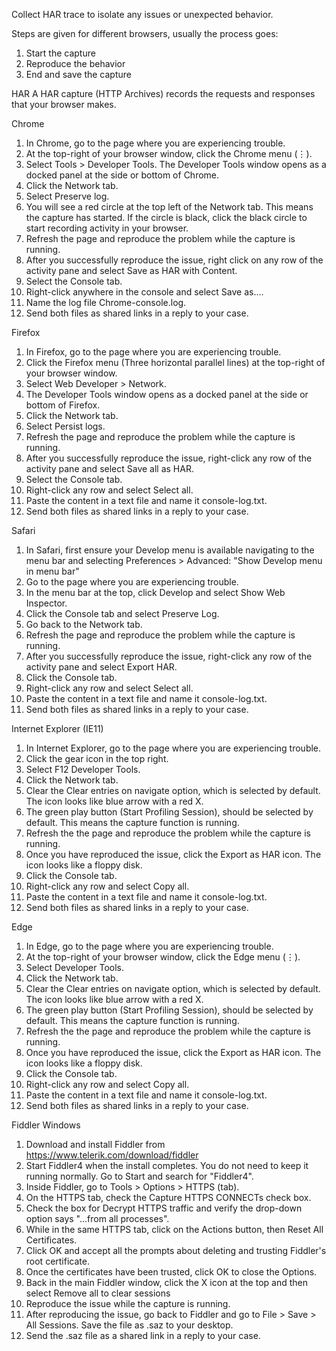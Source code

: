 Collect HAR trace to isolate any issues or unexpected behavior. 

Steps are given for different browsers, usually the process goes:
1.	Start the capture
2.	Reproduce the behavior
3.	End and save the capture

HAR
A HAR capture (HTTP Archives) records the requests and responses that your browser makes.

Chrome
1.	In Chrome, go to the page where you are experiencing trouble.
2.	At the top-right of your browser window, click the Chrome menu (⋮).
3.	Select Tools > Developer Tools. The Developer Tools window opens as a docked panel at the side or bottom of Chrome.
4.	Click the Network tab.
5.	Select Preserve log.
6.	You will see a red circle at the top left of the Network tab. This means the capture has started. If the circle is black, click the black circle to start recording activity in your browser.
7.	Refresh the page and reproduce the problem while the capture is running.
8.	After you successfully reproduce the issue, right click on any row of the activity pane and select Save as HAR with Content.
9.	Select the Console tab.
10.	Right-click anywhere in the console and select Save as....
11.	Name the log file Chrome-console.log.
12.	Send both files as shared links in a reply to your case.

Firefox

1.	In Firefox, go to the page where you are experiencing trouble.
2.	Click the Firefox menu (Three horizontal parallel lines) at the top-right of your browser window.
3.	Select Web Developer > Network.
4.	The Developer Tools window opens as a docked panel at the side or bottom of Firefox.
5.	Click the Network tab.
6.	Select Persist logs.
7.	Refresh the page and reproduce the problem while the capture is running.
8.	After you successfully reproduce the issue, right-click any row of the activity pane and select Save all as HAR.
9.	Select the Console tab.
10.	Right-click any row and select Select all.
11.	Paste the content in a text file and name it console-log.txt.
12.	Send both files as shared links in a reply to your case.

 Safari
 
1.	In Safari, first ensure your Develop menu is available navigating to the menu bar and selecting Preferences > Advanced: "Show Develop menu in menu bar"
2.	Go to the page where you are experiencing trouble.
3.	In the menu bar at the top, click Develop and select Show Web Inspector.
4.	Click the Console tab and select Preserve Log.
5.	Go back to the Network tab.
6.	Refresh the page and reproduce the problem while the capture is running.
7.	After you successfully reproduce the issue, right-click any row of the activity pane and select Export HAR.
8.	Click the Console tab.
9.	Right-click any row and select Select all.
10.	Paste the content in a text file and name it console-log.txt.
11.	Send both files as shared links in a reply to your case.

Internet Explorer (IE11)

1.	In Internet Explorer, go to the page where you are experiencing trouble.
2.	Click the gear icon in the top right.
3.	Select F12 Developer Tools.
4.	Click the Network tab.
5.	Clear the Clear entries on navigate option, which is selected by default. The icon looks like blue arrow with a red X.
6.	The green play button (Start Profiling Session), should be selected by default. This means the capture function is running.
7.	Refresh the the page and reproduce the problem while the capture is running.
8.	Once you have reproduced the issue, click the Export as HAR icon. The icon looks like a floppy disk.
9.	Click the Console tab.
10.	Right-click any row and select Copy all.
11.	Paste the content in a text file and name it console-log.txt.
12.	Send both files as shared links in a reply to your case.

Edge

1.	In Edge, go to the page where you are experiencing trouble.
2.	At the top-right of your browser window, click the Edge menu (⋮).
3.	Select Developer Tools.
4.	Click the Network tab.
5.	Clear the Clear entries on navigate option, which is selected by default. The icon looks like blue arrow with a red X.
6.	The green play button (Start Profiling Session), should be selected by default. This means the capture function is running.
7.	Refresh the the page and reproduce the problem while the capture is running.
8.	Once you have reproduced the issue, click the Export as HAR icon. The icon looks like a floppy disk.
9.	Click the Console tab.
10.	Right-click any row and select Copy all.
11.	Paste the content in a text file and name it console-log.txt.
12.	Send both files as shared links in a reply to your case.
 
Fiddler Windows

1.	Download and install Fiddler from https://www.telerik.com/download/fiddler
2.	Start Fiddler4 when the install completes. You do not need to keep it running normally. Go to Start and search for "Fiddler4".
3.	Inside Fiddler, go to Tools > Options > HTTPS (tab).
4.	On the HTTPS tab, check the Capture HTTPS CONNECTs check box.
5.	Check the box for Decrypt HTTPS traffic and verify the drop-down option says "...from all processes".
6.	While in the same HTTPS tab, click on the Actions button, then Reset All Certificates.
7.	Click OK and accept all the prompts about deleting and trusting Fiddler's root certificate.
8.	Once the certificates have been trusted, click OK to close the Options.
9.	Back in the main Fiddler window, click the X icon at the top and then select Remove all to clear sessions
10.	Reproduce the issue while the capture is running.
11.	After reproducing the issue, go back to Fiddler and go to File > Save > All Sessions. Save the file as .saz to your desktop.
12.	Send the .saz file as a shared link in a reply to your case.

